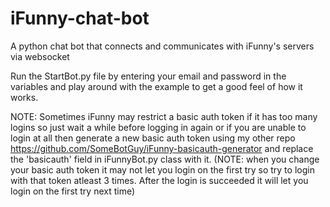# iFunny-chat-bot
A python chat bot that connects and communicates with iFunny's servers via websocket

Run the StartBot.py file by entering your email and password in the variables and play around with the example to get a good feel of how it works.

NOTE: Sometimes iFunny may restrict a basic auth token if it has too many logins so just wait a while before logging in again or if you are unable to login at all then generate a new basic auth token using my other repo https://github.com/SomeBotGuy/iFunny-basicauth-generator and replace the 'basicauth' field in iFunnyBot.py class with it. (NOTE: when you change your basic auth token it may not let you login on the first try so try to login with that token atleast 3 times. After the login is succeeded it will let you login on the first try next time)
